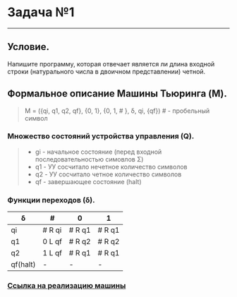 
# Задача №1

---

## Условие.

Напишите программу, которая отвечает является ли длина входной строки (натурального числа в двоичном представлении) четной.

## Формальное описание Машины Тьюринга (M).

> M = ({qi, q1, q2, qf}, {0, 1}, {0, 1, \# }, &delta;, qi, {qf})
> \# - пробельный символ

### Множество состояний устройства управления (Q).

> - gi - начальное состояние (перед входной последовательностью симовлов &Sigma;)
> - q1 - УУ сосчитало нечетное количество символов
> - q2 - УУ сосчитало четное количество символов
> - qf - завершающее состояние (halt)

### Функции переходов (&delta;).

| &delta; | \# | 0 | 1 |
| --- | --- | --- | --- |
| qi | \# R qi | \# R q1 | \# R q1 |
| q1 | 0 L qf | \# R q2 | \# R q2 |
| q2 | 1 L qf | \# R q1 | \# R q1 |
| qf(halt) | \- | \- | \- |

### [Ссылка на реализацию машины](https://morphett.info/turing/turing.html?2161c808cedf30b97241e7126c58fbe3)

